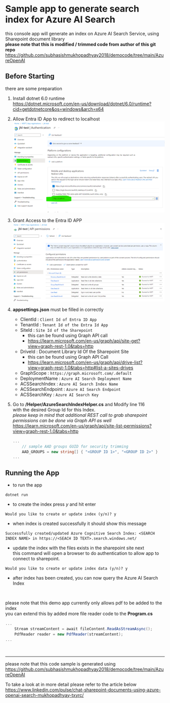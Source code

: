 Sample app to generate search index for Azure AI Search
============

this console app will generate an index on Azure AI Search Service, using Sharepoint document library\
**please note that this is modified  / trimmed code from author of this git repo**\
https://github.com/subhasishmukhopadhyay2018/democode/tree/main/AzureOpenAI

Before Starting
------------

there are some preparation
1. Install dotnet 6.0 runtime\
    https://dotnet.microsoft.com/en-us/download/dotnet/6.0/runtime?cid=getdotnetcore&os=windows&arch=x64

2. Allow Entra ID App to redirect to localhost\
    [<img src="./img/redirect.png" width="500"/>](redirect.png)

3. Grant Access to the Entra ID APP\
    [<img src="./img/permission.png" width="500"/>](permission.png)

4. **appsettings.json** must be filled in correctly

    * ClientId : `Client Id of Entra ID App`
    * TenantId : `Tenant Id of the Entra Id App`
    * SiteId : `Site Id of the Sharepoint`
        * this can be found using Graph API call
        * https://learn.microsoft.com/en-us/graph/api/site-get?view=graph-rest-1.0&tabs=http
    * DriveId : Document Library Id Of the Sharepoint Site
        * this can be found using Graph API Call
        * https://learn.microsoft.com/en-us/graph/api/drive-list?view=graph-rest-1.0&tabs=http#list-a-sites-drives
    * GraphScope : `https://graph.microsoft.com/.default`
    * DeploymentName :  `Azure AI Search Deployment Name`
    * ACSSearchIndex : `Azure AI Search Index Name`
    * ACSSearchEndpoint : `Azure AI Search Endpoint`
    * ACSSearchKey : `Azure AI Search Key`

5. Go to **/Helper/AzureSearchIndexHelper.cs** and Modify line 116\
    with the desired Group Id for this Index.\
    *please keep in mind that additional REST call to grab sharepoint permissions can be done via Graph API as well*\
    https://learn.microsoft.com/en-us/graph/api/site-list-permissions?view=graph-rest-1.0&tabs=http
    ~~~csharp
    ...
        // sample AAD groups GUID for security trimming
        AAD_GROUPS = new string[] { "<GROUP ID 1>", "<GROUP ID 2>" }
    ...
    ~~~

Running the App
------------
* to run the app
~~~
dotnet run
~~~

* to create the index press *y* and hit enter
~~~
Would you like to create or update index (y/n)? y
~~~

* when index is created successfully it should show this message
~~~
Successfully created/updated Azure Cognitive Search Index: <SEARCH INDEX NAME> in https://<SEACH ID TEXT>.search.windows.net/
~~~

* update the index with the files exists in the sharepoint site next\
this command will open a browser to do authentication to allow app to connect to sharepoint.
~~~
Would you like to create or update index data (y/n)? y
~~~


* after index has been created, you can now query the Azure AI Search Index

&nbsp;

please note that this demo app currently only allows pdf to be added to the index\
you can extend this by added more file reader code to the **Program.cs**
~~~csharp
...
    Stream streamContent = await fileContent.ReadAsStreamAsync();
    PdfReader reader = new PdfReader(streamContent);
...
~~~

&nbsp;
___
please note that this code sample is generated using\
https://github.com/subhasishmukhopadhyay2018/democode/tree/main/AzureOpenAI

To take a look at in more detail please refer to the article below\
https://www.linkedin.com/pulse/chat-sharepoint-documents-using-azure-openai-search-mukhopadhyay-txyrc/